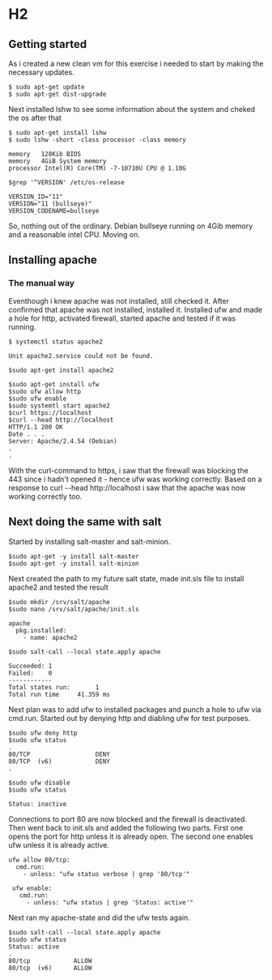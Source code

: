 # H2

## Getting started 
As i created a new clean vm for this exercise i needed to start by making the necessary updates. 
```
$ sudo apt-get update
$ sudo apt-get dist-upgrade
```
Next installed lshw to see some information about the system and cheked the os after that
```
$ sudo apt-get install lshw
$ sudo lshw -short -class processor -class memory

memory   128Kib BIOS
memory   4GiB System memory
processor Intel(R) Core(TM) -7-10710U CPU @ 1.10G

$grep '^VERSION' /etc/os-release

VERSION_ID="11"
VERSION="11 (bullseye)"
VERSION_CODENAME=bullseye

```
So, nothing out of the ordinary. Debian bullseye running on 4Gib memory and a reasonable intel CPU. Moving on.

## Installing apache 
### The manual way
Eventhough i knew apache was not installed, still checked it. After confirmed that apache was not installed, installed it. Installed ufw and made a hole for http, activated firewall, started apache and tested if it was running.
```
$ systemctl status apache2

Unit apache2.service could not be found.

$sudo apt-get install apache2  

$sudo apt-get install ufw
$sudo ufw allow http
$sudo ufw enable 
$sudo systemtl start apache2
$curl https://localhost
$curl --head http://localhost
HTTP/1.1 200 OK
Date . . .
Server: Apache/2.4.54 (Debian)
.
.
```
With the curl-command to https, i saw that the firewall was blocking the 443 since i hadn't opened it - hence ufw was working correctly.
Based on a response to curl --head http://localhost i saw that the apache was now working correctly too.

## Next doing the same with salt
Started by installing salt-master and salt-minion. 
```
$sudo apt-get -y install salt-master
$sudo apt-get -y install salt-minion

```
Next created the path to my future salt state, made init.sls file to install apache2 and tested the result
```
$sudo mkdir /srv/salt/apache
$sudo nano /srv/salt/apache/init.sls

apache
  pkg.installed:
    - name: apache2

$sudo salt-call --local state.apply apache
        .
Succeeded: 1
Failed:    0
------------
Total states run:       1
Total run time     41.359 ms
```
Next plan was to add ufw to installed packages and punch a hole to ufw via cmd.run. Started out by denying http and diabling ufw for test purposes.
```
$sudo ufw deny http
$sudo ufw status
.
80/TCP                  DENY  
80/TCP  (v6)            DENY
.

$sudo ufw disable
$sudo ufw status

Status: inactive
```
Connections to port 80 are now blocked and the firewall is deactivated. Then went back to init.sls and added the following two parts. First one opens the port for http unless it is already open. The second one enables ufw unless it is already active.
```
ufw allow 80/tcp:
  cmd.run:
    - unless: "ufw status verbose | grep '80/tcp'"
    
 ufw enable:
   cmd.run:
     - unless: "ufw status | grep 'Status: active'"
```
Next ran my apache-state and did the ufw tests again.
```
$sudo salt-call --local state.apply apache
$sudo ufw status
Status: active
.
80/tcp            ALLOW
80/tcp  (v6)      ALLOW
```


